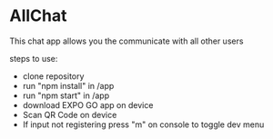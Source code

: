 # AllChat

This chat app allows you the communicate with all other users

steps to use:
- clone repository
- run "npm install" in /app
- run "npm start" in /app
- download EXPO GO app on device
- Scan QR Code on device
- If input not registering press "m" on console to toggle dev menu

